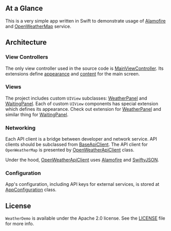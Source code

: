 ## At a Glance

This is a very simple app written in Swift to demonstrate usage of [Alamofire](https://github.com/Alamofire/Alamofire) and [OpenWeatherMap](https://openweathermap.org) service.

## Architecture

### View Controllers

The only view controller used in the source code is [MainViewController](/Source/Demo/Demo/ViewControllers/Main/MainViewController.swift). Its extensions define [appearance](/Source/Demo/Demo/ViewControllers/Main/MainViewControllerExtensionStyle.swift) and [content](/Source/Demo/Demo/ViewControllers/Main/MainViewControllerExtensionContent.swift) for the main screen.

### Views

The project includes custom `UIView` subclasses: [WeatherPanel](/Source/Demo/Demo/Views/WeatherPanel) and [WaitingPanel](/Source/Demo/Demo/Views/WaitingPanel/WaitingPanel.swift). Each of custom `UIView` components has special extension which defines its appearance. Check out extension for [WeatherPanel](/Source/Demo/Demo/Views/WeatherPanel/WeatherPanelExtensionStyle.swift) and similar thing for [WaitingPanel](/Source/Demo/Demo/Views/WaitingPanel/WaitingPanelExtensionStyle.swift).

### Networking

Each API client is a bridge between developer and network service. API clients should be subclassed from [BaseApiClient](/Source/Demo/Demo/Networking/BaseApiClient.swift). The API client for `OpenWeatherMap` is presented by [OpenWeatherApiClient](/Source/Demo/Demo/Networking/OpenWeatherApiClient.swift) class.

Under the hood, [OpenWeatherApiClient](/Source/Demo/Demo/Networking/OpenWeatherApiClient.swift) uses [Alamofire](https://github.com/Alamofire/Alamofire) and [SwiftyJSON](https://github.com/SwiftyJSON/SwiftyJSON).

### Configuration

App's configuration, including API keys for external services, is stored at [AppConfiguration](/Source/Demo/Demo/App/AppConfiguration.swift) class.

## License

`WeatherDemo` is available under the Apache 2.0 license. See the [LICENSE](./LICENSE) file for more info.
